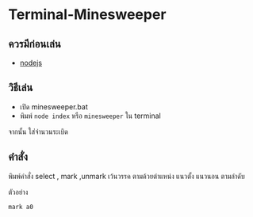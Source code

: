 # Terminal-Minesweeper

## ควรมีก่อนเล่น
- [nodejs]("https://nodejs.org")

## วิธีเล่น
- เปิด minesweeper.bat
- พิมพ์ `node index` หรือ `minesweeper` ใน terminal

จากนั้น ใส่จำนวนระเบิด

## คำสั่ง
พิมพ์คำสั่ง select , mark ,unmark เว้นวรรค ตามด้วยตำแหน่ง แนวตั้ง แนวนอน ตามลำดับ

ตัวอย่าง

`mark a0`
